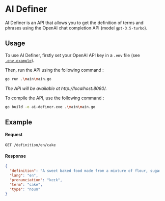 # AI Definer
AI Definer is an API that allows you to get the definition of terms and phrases using the OpenAI chat completion API (model `gpt-3.5-turbo`).

## Usage
To use AI Definer, firstly set your OpenAI API key in a `.env` file (see [`.env.example`](./.env.example)).

Then, run the API using the following command :
```bash
go run .\main\main.go
```
*The API will be available at http://localhost:8080/.*

To compile the API, use the following command :
```bash
go build -o ai-definer.exe .\main\main.go
```

## Example
#### Request
```
GET /definition/en/cake
```
#### Response
```json
{
  "definition": "A sweet baked food made from a mixture of flour, sugar, eggs, and other ingredients, usually with a sweetening agent such as honey or sugar.",
  "lang": "en",
  "pronunciation": "keɪk",
  "term": "cake",
  "type": "noun"
}
```